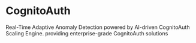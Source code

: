 # CognitoAuth
Real-Time Adaptive Anomaly Detection powered by AI-driven CognitoAuth Scaling Engine. providing enterprise-grade CognitoAuth solutions
